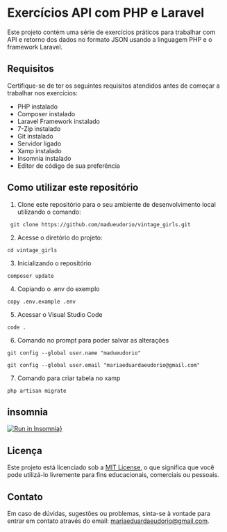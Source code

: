 # Exercícios API com PHP e Laravel

Este projeto contém uma série de exercícios práticos para trabalhar com API e retorno dos dados no formato JSON usando a linguagem PHP e o framework Laravel.

## Requisitos

Certifique-se de ter os seguintes requisitos atendidos antes de começar a trabalhar nos exercícios:

- PHP instalado
- Composer instalado
- Laravel Framework instalado
- 7-Zip instalado
- Git instalado
- Servidor ligado
- Xamp instalado
- Insomnia instalado
- Editor de código de sua preferência

## Como utilizar este repositório

1. Clone este repositório para o seu ambiente de desenvolvimento local utilizando o comando:
```
 git clone https://github.com/madueudorio/vintage_girls.git
```
2. Acesse o diretório do projeto:
```
cd vintage_girls
```
3. Inicializando o repositório
```
composer update
```
4. Copiando o .env do exemplo
```
copy .env.example .env
```
5. Acessar o Visual Studio Code
```
code .
```
6. Comando no prompt para poder salvar as alterações
```
git config --global user.name "madueudorio"

git config --global user.email "mariaeduardaeudorio@gmail.com"
```
7. Comando para criar tabela no xamp
```
php artisan migrate
```

## insomnia
[![Run in Insomnia}](https://insomnia.rest/images/run.svg)](https://insomnia.rest/run/?label=exercicios%20API&uri=https%3A%2F%2Fraw.githubusercontent.com%2Fmadueudorio%2Fexercicios-api%2Fmain%2Finsomnia.json)

## Licença

Este projeto está licenciado sob a [MIT License](LICENSE), o que significa que você pode utilizá-lo livremente para fins educacionais, comerciais ou pessoais.

## Contato

Em caso de dúvidas, sugestões ou problemas, sinta-se à vontade para entrar em contato através do email: mariaeduardaeudorio@gmail.com.

